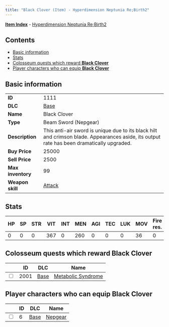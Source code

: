 ```yaml
---
title: "Black Clover (Item) - Hyperdimension Neptunia Re;Birth2"
---
```


[**Item Index**](/neptunia/rb2/item/index.html) - [Hyperdimension Neptunia Re;Birth2](/neptunia/rb2)

## Contents

- [Basic information](#basic-information)
- [Stats](#stats)
- [Colosseum quests which reward **Black Clover**](#colosseum-quests-which-reward-black-clover)
- [Player characters who can equip **Black Clover**](#player-characters-who-can-equip-black-clover)

## Basic information

|   |   |
| -- | -- |
| **ID** | 1111 |
| **DLC** | [Base](/neptunia/rb2/dlc/0-base.html) |
| **Name** | Black Clover |
| **Type** | Beam Sword (Nepgear) |
| **Description** | This anti-air sword is unique due to its black hilt and crimson blade. Appearances aside, its output rate has been dramatically upgraded. |
| **Buy Price** | 25000 |
| **Sell Price** | 2500 |
| **Max inventory** | 99 |
| **Weapon skill** | [Attack](/neptunia/rb2/skill/0-1-attack.html) |

## Stats

| HP | SP | STR | VIT | INT | MEN | AGI | TEC | LUK | MOV | Fire res. | Ice res. | Wind res. | Lightning res. |
| -- | -- | --- | --- | --- | --- | --- | --- | --- | --- | --------- | -------- | --------- | -------------- |
| 0 | 0 | 0 | 367 | 0 | 260 | 0 | 0 | 0 | 36 | 0 | 0 | 0 | 0 |

## Colosseum quests which reward **Black Clover**

|    | ID | DLC | Name |
| -- | -- | --- | ---- |
| <input type="checkbox" id="rb2-colosseum-0-2001" class="trackbox" /> | 2001 | [Base](/neptunia/rb2/dlc/0-base.html) | [Metabolic Syndrome](/neptunia/rb2/colosseum/0-2001-metabolic-syndrome.html) |

## Player characters who can equip **Black Clover**

|    | ID | DLC | Name |
| -- | -- | --- | ---- |
| <input type="checkbox" id="rb2-player-0-6" class="trackbox" /> | 6 | [Base](/neptunia/rb2/dlc/0-base.html) | [Nepgear](/neptunia/rb2/player/0-6-nepgear.html) |